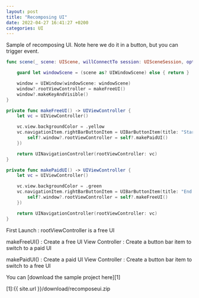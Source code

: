 ```yaml
---
layout: post
title: "Recomposing UI"
date: 2022-04-27 16:41:27 +0200
categories: UI
---
```


Sample of recomposing UI.
Note here we do it in a button, but you can trigger event.

```swift
func scene(_ scene: UIScene, willConnectTo session: UISceneSession, options connectionOptions: UIScene.ConnectionOptions) {

    guard let windowScene = (scene as? UIWindowScene) else { return }

    window = UIWindow(windowScene: windowScene)
    window?.rootViewController = makeFreeUI()
    window?.makeKeyAndVisible()
}

private func makeFreeUI() -> UIViewController {
    let vc = UIViewController()

    vc.view.backgroundColor = .yellow
    vc.navigationItem.rightBarButtonItem = UIBarButtonItem(title: "Start subscription", primaryAction: UIAction{[weak self] _ in
        self?.window?.rootViewController = self?.makePaidUI()
    })

    return UINavigationController(rootViewController: vc)
}

private func makePaidUI() -> UIViewController {
    let vc = UIViewController()

    vc.view.backgroundColor = .green
    vc.navigationItem.rightBarButtonItem = UIBarButtonItem(title: "End subscription", primaryAction: UIAction{[weak self] _ in
        self?.window?.rootViewController = self?.makeFreeUI()
    })

    return UINavigationController(rootViewController: vc)
}
```


First Launch
: rootViewController is a free UI


makeFreeUI()
: Create a free UI View Controller
: Create a button bar item to switch to a paid UI


makePaidUI()
: Create a paid UI View Controller
: Create a button bar item to switch to a free UI


You can [download the sample project here][1]

[1]:{{ site.url }}/download/recomposeui.zip
